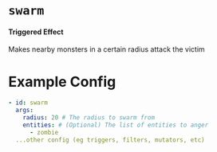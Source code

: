 # `swarm`

#### Triggered Effect

Makes nearby monsters in a certain radius attack the victim

# Example Config

```yaml
- id: swarm
  args:
    radius: 20 # The radius to swarm from
    entities: # (Optional) The list of entities to anger
      - zombie 
  ...other config (eg triggers, filters, mutators, etc)
```
